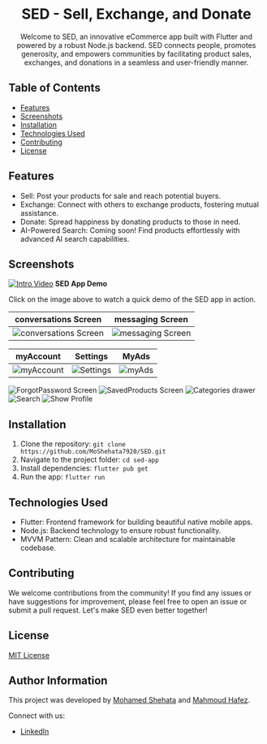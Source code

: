 <!-- Project Title -->
<h1 align="center">SED - Sell, Exchange, and Donate</h1>

<!-- Project Description -->
<p align="center">
  Welcome to SED, an innovative eCommerce app built with Flutter and powered by a robust Node.js backend. SED connects people, promotes generosity, and empowers communities by facilitating product sales, exchanges, and donations in a seamless and user-friendly manner.
</p>

<!-- Table of Contents -->
## Table of Contents

- [Features](#features)
- [Screenshots](#screenshots)
- [Installation](#installation)
- [Technologies Used](#technologies-used)
- [Contributing](#contributing)
- [License](#license)

<!-- Features -->
## Features

- Sell: Post your products for sale and reach potential buyers.
- Exchange: Connect with others to exchange products, fostering mutual assistance.
- Donate: Spread happiness by donating products to those in need.
- AI-Powered Search: Coming soon! Find products effortlessly with advanced AI search capabilities.

<!-- Screenshots -->
## Screenshots
[![Intro Video](mobile/videos/intro_thumbnail.jpg)](https://github.com/MoShehata7920/SED/mobile/videos/intro.mp4)
**SED App Demo**

Click on the image above to watch a quick demo of the SED app in action.


| conversations Screen | messaging Screen |
| :------: | :----------: |
| ![conversations Screen](mobile\screenshots\conversations_screen.png) | ![messaging Screen](mobile\screenshots\chatting_screen.png) |

| myAccount | Settings | MyAds |
| :------: | :----------: | :----------: |
| ![myAccount](mobile\screenshots\my_account.png) | ![Settings](mobile\screenshots\settings.png) | ![myAds](mobile\screenshots\my_ads.png) |

![ForgotPassword Screen](mobile\screenshots\forgot_password.png)
![SavedProducts Screen](mobile\screenshots\saved_products.png)
![Categories drawer](mobile\screenshots\categories_drawer.png)
![Search](mobile\screenshots\search.png)
![Show Profile](mobile\screenshots\show_profile.png)

<!-- Add screenshots or demo GIFs here -->

<!-- Installation -->
## Installation

1. Clone the repository: `git clone https://github.com/MoShehata7920/SED.git`
2. Navigate to the project folder: `cd sed-app`
3. Install dependencies: `flutter pub get`
4. Run the app: `flutter run`

<!-- Technologies Used -->
## Technologies Used

- Flutter: Frontend framework for building beautiful native mobile apps.
- Node.js: Backend technology to ensure robust functionality.
- MVVM Pattern: Clean and scalable architecture for maintainable codebase.

<!-- Contributing -->
## Contributing

We welcome contributions from the community! If you find any issues or have suggestions for improvement, please feel free to open an issue or submit a pull request. Let's make SED even better together!

<!-- License -->
## License

[MIT License](LICENSE)

<!-- Author Information -->
## Author Information

This project was developed by [Mohamed Shehata](https://github.com/MoShehata7920) and [Mahmoud Hafez](https://github.com/Bimbum1337).

Connect with us:
- [LinkedIn](https://www.linkedin.com/in/mohamed-shehata-b9aa86233)

